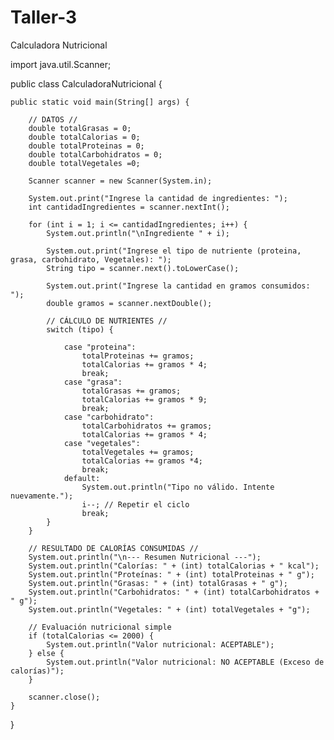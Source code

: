 # Taller-3
Calculadora Nutricional

import java.util.Scanner;

public class CalculadoraNutricional {

    public static void main(String[] args) {

        // DATOS //
        double totalGrasas = 0;
        double totalCalorias = 0;
        double totalProteinas = 0;
        double totalCarbohidratos = 0;
        double totalVegetales =0;
        
        Scanner scanner = new Scanner(System.in);

        System.out.print("Ingrese la cantidad de ingredientes: ");
        int cantidadIngredientes = scanner.nextInt();

        for (int i = 1; i <= cantidadIngredientes; i++) {
            System.out.println("\nIngrediente " + i);

            System.out.print("Ingrese el tipo de nutriente (proteina, grasa, carbohidrato, Vegetales): ");
            String tipo = scanner.next().toLowerCase();

            System.out.print("Ingrese la cantidad en gramos consumidos: ");
            double gramos = scanner.nextDouble();

            // CÁLCULO DE NUTRIENTES //
            switch (tipo) {
                
                case "proteina":
                    totalProteinas += gramos;
                    totalCalorias += gramos * 4;
                    break;
                case "grasa":
                    totalGrasas += gramos;
                    totalCalorias += gramos * 9;
                    break;
                case "carbohidrato":
                    totalCarbohidratos += gramos;
                    totalCalorias += gramos * 4;
                case "vegetales":
                    totalVegetales += gramos;
                    totalCalorias += gramos *4;
                    break;
                default:
                    System.out.println("Tipo no válido. Intente nuevamente.");
                    i--; // Repetir el ciclo
                    break;
            }
        }

        // RESULTADO DE CALORÍAS CONSUMIDAS //
        System.out.println("\n--- Resumen Nutricional ---");
        System.out.println("Calorías: " + (int) totalCalorias + " kcal");
        System.out.println("Proteínas: " + (int) totalProteinas + " g");
        System.out.println("Grasas: " + (int) totalGrasas + " g");
        System.out.println("Carbohidratos: " + (int) totalCarbohidratos + " g");
        System.out.println("Vegetales: " + (int) totalVegetales + "g");

        // Evaluación nutricional simple
        if (totalCalorias <= 2000) {
            System.out.println("Valor nutricional: ACEPTABLE");
        } else {
            System.out.println("Valor nutricional: NO ACEPTABLE (Exceso de calorías)");
        }

        scanner.close();
    }
}
